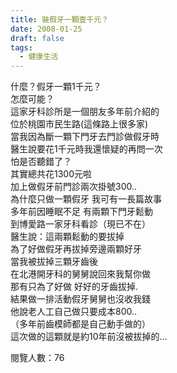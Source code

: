 ```yaml
---
title: 裝假牙一顆壹千元？
date: 2008-01-25
draft: false
tags:
  - 健康生活
---
```

什麼？假牙一顆1千元？  
怎麼可能？  
這家牙科診所是一個朋友多年前介紹的  
位於桃園市民生路(這條路上很多家)  
當我因為斷一顆下門牙去門診做假牙時  
醫生說要花1千元時我還懷疑的再問一次  
怕是否聽錯了？  
其實總共花1300元啦  
加上做假牙前門診兩次掛號300..  
為什麼只做一顆假牙 我可有一長篇故事  
多年前因睡眠不足 有兩顆下門牙鬆動  
到博愛路一家牙科看診（現已不在）  
醫生說：這兩顆鬆動的要拔掉  
為了好做假牙再拔掉旁邊兩顆好牙  
當我被拔掉三顆牙齒後  
在北港開牙科的舅舅說回來我幫你做  
那有只為了好做 好好的牙齒拔掉.  
結果做一排活動假牙舅舅也沒收我錢  
他說老人工自己做只要成本800..  
（多年前齒模師都是自己動手做的）  
這次做的這顆就是約10年前沒被拔掉的…  


閱覽人數：76